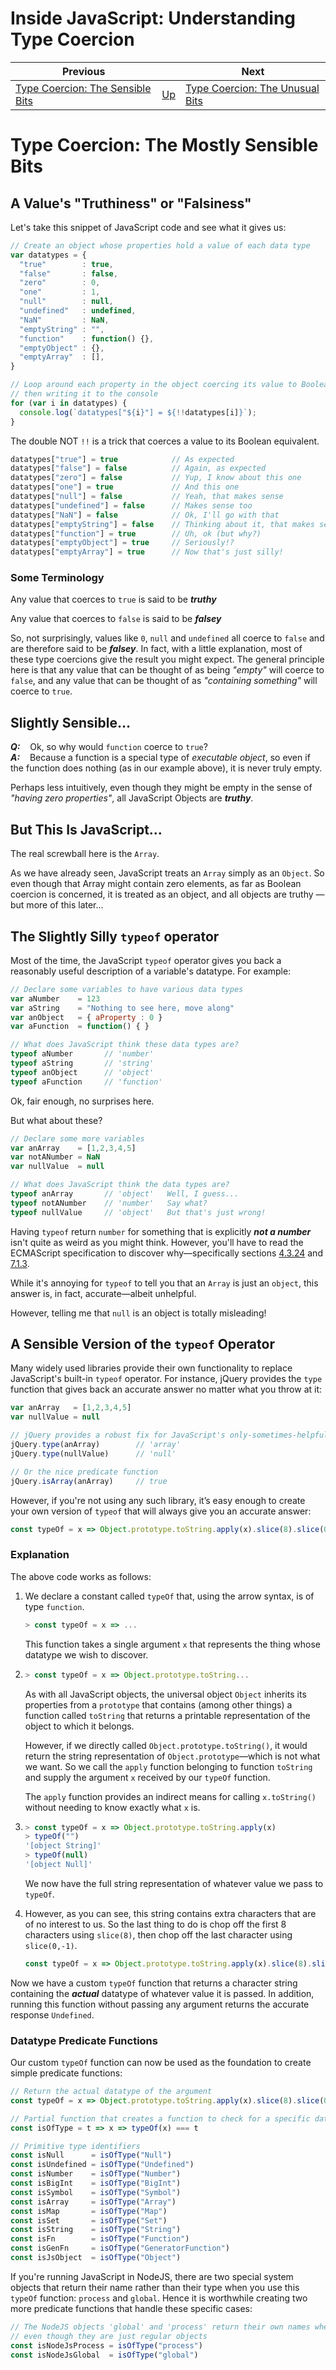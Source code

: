 # Inside JavaScript: Understanding Type Coercion

| Previous | | Next |
|---|---|---|
| [Type Coercion: The Sensible Bits](../2/) | [Up](/chriswhealy/understanding-javascript-type-coercion) | [Type Coercion: The Unusual Bits](../4/)


# Type Coercion: The Mostly Sensible Bits

## A Value's "Truthiness" or "Falsiness"

Let's take this snippet of JavaScript code and see what it gives us:

```javascript
// Create an object whose properties hold a value of each data type
var datatypes = {
  "true"        : true,
  "false"       : false,
  "zero"        : 0,
  "one"         : 1,
  "null"        : null,
  "undefined"   : undefined,
  "NaN"         : NaN,
  "emptyString" : "",
  "function"    : function() {},
  "emptyObject" : {},
  "emptyArray"  : [],
}

// Loop around each property in the object coercing its value to Boolean,
// then writing it to the console
for (var i in datatypes) {
  console.log(`datatypes["${i}"] = ${!!datatypes[i]}`);
}
```

The double NOT `!!` is a trick that coerces a value to its Boolean equivalent.

```javascript
datatypes["true"] = true            // As expected
datatypes["false"] = false          // Again, as expected
datatypes["zero"] = false           // Yup, I know about this one
datatypes["one"] = true             // And this one
datatypes["null"] = false           // Yeah, that makes sense
datatypes["undefined"] = false      // Makes sense too
datatypes["NaN"] = false            // Ok, I'll go with that
datatypes["emptyString"] = false    // Thinking about it, that makes sense too
datatypes["function"] = true        // Uh, ok (but why?)
datatypes["emptyObject"] = true     // Seriously!?
datatypes["emptyArray"] = true      // Now that's just silly!
```
### Some Terminology

Any value that coerces to `true` is said to be ***truthy***

Any value that coerces to `false` is said to be ***falsey***

So, not surprisingly, values like `0`, `null` and `undefined` all coerce to `false` and are therefore said to be ***falsey***.  In fact, with a little explanation, most of these type coercions give the result you might expect.  The general principle here is that any value that can be thought of as being *"empty"* will coerce to `false`, and any value that can be thought of as *"containing something"* will coerce to `true`.

## Slightly Sensible&hellip;

***Q:***&nbsp;&nbsp;&nbsp; Ok, so why would `function` coerce to `true`?<br>
***A:***&nbsp;&nbsp;&nbsp; Because a function is a special type of *executable object*, so even if the function does nothing (as in our example above), it is never truly empty.

Perhaps less intuitively, even though they might be empty in the sense of *"having zero properties"*, all JavaScript Objects are ***truthy***.

## But This Is JavaScript...

The real screwball here is the `Array`.

As we have already seen, JavaScript treats an `Array` simply as an `Object`.
So even though that Array might contain zero elements, as far as Boolean coercion is concerned, it is treated as an object, and all objects are truthy &mdash; but more of this later...

## The Slightly Silly `typeof` operator

Most of the time, the JavaScript `typeof` operator gives you back a reasonably useful description of a variable's datatype.
For example:

```javascript
// Declare some variables to have various data types
var aNumber    = 123
var aString    = "Nothing to see here, move along"
var anObject   = { aProperty : 0 }
var aFunction  = function() { }

// What does JavaScript think these data types are?
typeof aNumber       // 'number'
typeof aString       // 'string'
typeof anObject      // 'object'
typeof aFunction     // 'function'
```

Ok, fair enough, no surprises here.

But what about these?

```javascript
// Declare some more variables
var anArray    = [1,2,3,4,5]
var notANumber = NaN
var nullValue  = null

// What does JavaScript think the data types are?
typeof anArray       // 'object'   Well, I guess...
typeof notANumber    // 'number'   Say what?
typeof nullValue     // 'object'   But that's just wrong!
```

Having `typeof` return `number` for something that is explicitly ***not a number*** isn't quite as weird as you might think.
However, you'll have to read the ECMAScript specification to discover why&mdash;specifically sections [4.3.24](https://www.ecma-international.org/ecma-262/6.0/#sec-terms-and-definitions-nan) and [7.1.3](https://www.ecma-international.org/ecma-262/6.0/#sec-tonumber).

While it's annoying for `typeof` to tell you that an `Array` is just an `object`, this answer is, in fact, accurate&mdash;albeit unhelpful.

However, telling me that `null` is an object is totally misleading!

## A Sensible Version of the `typeof` Operator

Many widely used libraries provide their own functionality to replace JavaScript's built-in `typeof` operator.
For instance, jQuery provides the `type` function that gives back an accurate answer no matter what you throw at it:

```javascript
var anArray   = [1,2,3,4,5]
var nullValue = null

// jQuery provides a robust fix for JavaScript's only-sometimes-helpful typeof operator
jQuery.type(anArray)        // 'array'
jQuery.type(nullValue)      // 'null'

// Or the nice predicate function
jQuery.isArray(anArray)     // true
```

However, if you're not using any such library, it’s easy enough to create your own version of `typeof` that will always give you an accurate answer:

```javascript
const typeOf = x => Object.prototype.toString.apply(x).slice(8).slice(0, -1)
```

### Explanation

The above code works as follows:

1. We declare a constant called `typeOf` that, using the arrow syntax, is of type `function`.

   ```javascript
   > const typeOf = x => ...
   ```
   This function takes a single argument `x` that represents the thing whose datatype we wish to discover.

1. ```javascript
   > const typeOf = x => Object.prototype.toString...
   ```

   As with all JavaScript objects, the universal object `Object` inherits its properties from a `prototype` that contains (among other things) a function called `toString` that returns a printable representation of the object to which it belongs.

   However, if we directly called `Object.prototype.toString()`, it would return the string representation of `Object.prototype`&mdash;which is not what we want.
   So we call the `apply` function belonging to function `toString` and supply the argument `x` received by our `typeOf` function.

   The `apply` function provides an indirect means for calling `x.toString()` without needing to know exactly what `x` is.

1. ```javascript
   > const typeOf = x => Object.prototype.toString.apply(x)
   > typeOf("")
   '[object String]'
   > typeOf(null)
   '[object Null]'
   ```

   We now have the full string representation of whatever value we pass to `typeOf`.

1. However, as you can see, this string contains extra characters that are of no interest to us.
   So the last thing to do is chop off the first 8 characters using `slice(8)`, then chop off the last character using `slice(0,-1)`.

   ```javascript
   const typeOf = x => Object.prototype.toString.apply(x).slice(8).slice(0, -1)
   ```


Now we have a custom `typeOf` function that returns a character string containing the ***actual*** datatype of whatever value it is passed.
In addition, running this function without passing any argument returns the accurate response `Undefined`.

### Datatype Predicate Functions

Our custom `typeOf` function can now be used as the foundation to create simple predicate functions:

```javascript
// Return the actual datatype of the argument
const typeOf = x => Object.prototype.toString.apply(x).slice(8).slice(0, -1)

// Partial function that creates a function to check for a specific data type
const isOfType = t => x => typeOf(x) === t

// Primitive type identifiers
const isNull      = isOfType("Null")
const isUndefined = isOfType("Undefined")
const isNumber    = isOfType("Number")
const isBigInt    = isOfType("BigInt")
const isSymbol    = isOfType("Symbol")
const isArray     = isOfType("Array")
const isMap       = isOfType("Map")
const isSet       = isOfType("Set")
const isString    = isOfType("String")
const isFn        = isOfType("Function")
const isGenFn     = isOfType("GeneratorFunction")
const isJsObject  = isOfType("Object")
```

If you're running JavaScript in NodeJS, there are two special system objects that return their name rather than their type when you use this `typeOf` function: `process` and `global`.
Hence it is worthwhile creating two more predicate functions that handle these specific cases:

```javascript
// The NodeJS objects 'global' and 'process' return their own names when asked their type
// even though they are just regular objects
const isNodeJsProcess = isOfType("process")
const isNodeJsGlobal  = isOfType("global")
```
